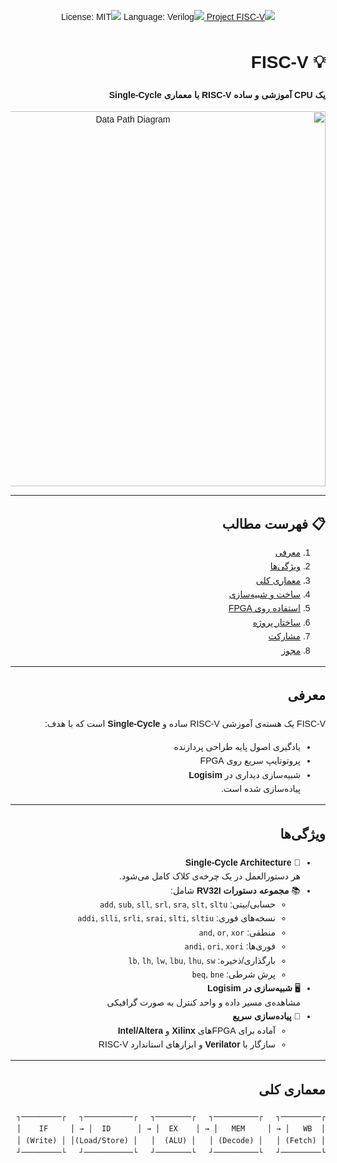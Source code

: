 <link href="https://cdn.jsdelivr.net/npm/vazir-font@latest/dist/font-face.css" rel="stylesheet">

<div style="font-family: 'Vazir', sans-serif; direction: rtl; text-align: right; line-height: 1.6;">

<!-- ========================= BADGES ========================= -->
<p align="center">
  <a href="https://github.com/yourusername/fisc-v">
    <img src="https://img.shields.io/badge/پروژه-FISC--V-blue?style=for-the-badge" alt="Project FISC-V" />
  </a>
  <img src="https://img.shields.io/badge/زبان-Verilog-orange?style=for-the-badge" alt="Language: Verilog" />
  <img src="https://img.shields.io/badge/مجوز-MIT-blue?style=for-the-badge" alt="License: MIT" />
</p>

# 💡 FISC‑V  
**یک CPU آموزشی و ساده RISC‑V با معماری Single‑Cycle**

<p align="center">
  <img src="[docs/assets/datapath.png](https://github.com/Astin84/FISC-V/blob/main/PICs/DataPath.png)" alt="Data Path Diagram" width="600"/>
</p>

---

## 📋 فهرست مطالب
1. [معرفی](#معرفی)  
2. [ویژگی‌ها](#ویژگی‌ها)  
3. [معماری کلی](#معماری-کلی)  
4. [ساخت و شبیه‌سازی](#ساخت-و-شبیه‌سازی)  
5. [استفاده روی FPGA](#استفاده-روی-fpga)  
6. [ساختار پروژه](#ساختار-پروژه)  
7. [مشارکت](#مشارکت)  
8. [مجوز](#مجوز)  

---

## معرفی
FISC‑V یک هسته‌ی آموزشی RISC‑V ساده و **Single‑Cycle** است که با هدف:  
- یادگیری اصول پایه طراحی پردازنده  
- پروتوتایپ سریع روی FPGA  
- شبیه‌سازی دیداری در **Logisim**  
پیاده‌سازی شده است.

---

## ویژگی‌ها
- 🌟 **Single‑Cycle Architecture**  
  هر دستورالعمل در یک چرخه‌ی کلاک کامل می‌شود.
- 📚 **مجموعه دستورات RV32I** شامل:  
  - حسابی/بیتی: `add`, `sub`, `sll`, `srl`, `sra`, `slt`, `sltu`  
  - نسخه‌های فوری: `addi`, `slli`, `srli`, `srai`, `slti`, `sltiu`  
  - منطقی: `and`, `or`, `xor`  
  - فوری‌ها: `andi`, `ori`, `xori`  
  - بارگذاری/ذخیره: `lb`, `lh`, `lw`, `lbu`, `lhu`, `sw`  
  - پرش شرطی: `beq`, `bne`  
- 🖥️ **شبیه‌سازی در Logisim**  
  مشاهده‌ی مسیر داده و واحد کنترل به صورت گرافیکی  
- 🔧 **پیاده‌سازی سریع**  
  - آماده برای FPGAهای **Xilinx** و **Intel/Altera**  
  - سازگار با **Verilator** و ابزارهای استاندارد RISC‑V  

---

## معماری کلی

```text
┌─────────┐   ┌──────────┐   ┌────────┐   ┌───────────┐   ┌─────────┐
│  IF     │ → │  ID      │ → │  EX    │ → │   MEM     │ → │   WB    │
│ (Fetch) │   │ (Decode) │   │ (ALU)  │   │ (Load/Store)│ │ (Write) │
└─────────┘   └──────────┘   └────────┘   └───────────┘   └─────────┘
